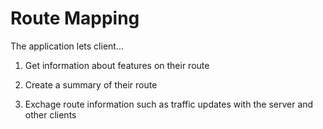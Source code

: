 # Route Mapping #

The application lets client...

1. Get information about features on their route

2. Create a summary of their route

3. Exchage route information such as traffic updates with the server and other clients